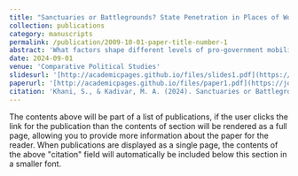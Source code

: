 ```yaml
---
title: "Sanctuaries or Battlegrounds? State Penetration in Places of Worship, University Campuses, and State Bureaucracy for Pro-Government Mobilization: Evidence from Iran (2015–2019)"
collection: publications
category: manuscripts
permalink: /publication/2009-10-01-paper-title-number-1
abstract: 'What factors shape different levels of pro-government mobilization in authoritarian regimes? The existing literature has considered the threat of anti-regime protests as the primary driver of pro-government mobilization. While we confirm this finding in the literature, we argue that the regime’s organizational infrastructure significantly contributes to pro-regime mobilization. We identify places of worship, university campuses, and state bureaucracy as three main sites where states could extend their organizations for pro-government mobilization. Previous scholarship has considered universities and places of worship as free spaces for oppositional activities, but we argue that states might try to penetrate these sectors to extend their organizational reach. The statistical analyses of our original data on pro-government mobilization in Iran from 2015 to 2019 at the district level (n = 429) provide robust support for this argument.'
date: 2024-09-01
venue: 'Comparative Political Studies'
slidesurl: '[http://academicpages.github.io/files/slides1.pdf](https://journals.sagepub.com/doi/10.1177/00104140231194914)'
paperurl: '[http://academicpages.github.io/files/paper1.pdf](https://journals.sagepub.com/doi/10.1177/00104140231194914)'
citation: 'Khani, S., & Kadivar, M. A. (2024). Sanctuaries or Battlegrounds? State Penetration in Places of Worship, University Campuses, and State Bureaucracy for Pro-Government Mobilization: Evidence from Iran (2015–2019). Comparative Political Studies, 57(10), 1668-1702. https://doi.org/10.1177/00104140231194914.'
---
```


The contents above will be part of a list of publications, if the user clicks the link for the publication than the contents of section will be rendered as a full page, allowing you to provide more information about the paper for the reader. When publications are displayed as a single page, the contents of the above "citation" field will automatically be included below this section in a smaller font.
